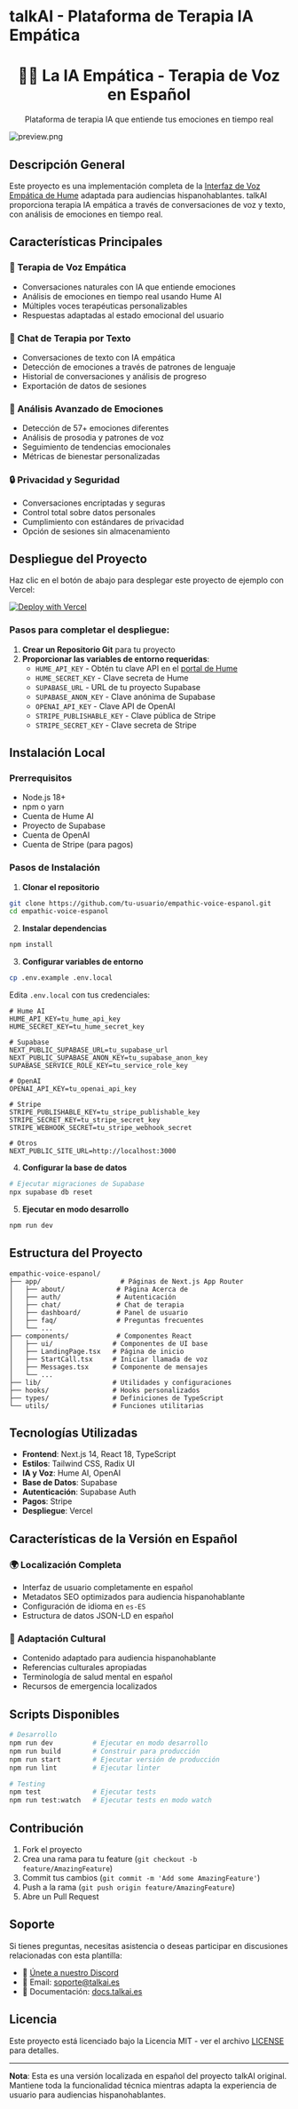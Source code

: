 # talkAI - Plataforma de Terapia IA Empática

<div align="center">
  <h1>🧠💝 La IA Empática - Terapia de Voz en Español</h1>
  <p>Plataforma de terapia IA que entiende tus emociones en tiempo real</p>
</div>

![preview.png](preview.png)

## Descripción General

Este proyecto es una implementación completa de la [Interfaz de Voz Empática de Hume](https://hume.docs.buildwithfern.com/docs/empathic-voice-interface-evi/overview) adaptada para audiencias hispanohablantes. talkAI proporciona terapia IA empática a través de conversaciones de voz y texto, con análisis de emociones en tiempo real.

## Características Principales

### 🎯 Terapia de Voz Empática
- Conversaciones naturales con IA que entiende emociones
- Análisis de emociones en tiempo real usando Hume AI
- Múltiples voces terapéuticas personalizables
- Respuestas adaptadas al estado emocional del usuario

### 💬 Chat de Terapia por Texto
- Conversaciones de texto con IA empática
- Detección de emociones a través de patrones de lenguaje
- Historial de conversaciones y análisis de progreso
- Exportación de datos de sesiones

### 🧠 Análisis Avanzado de Emociones
- Detección de 57+ emociones diferentes
- Análisis de prosodia y patrones de voz
- Seguimiento de tendencias emocionales
- Métricas de bienestar personalizadas

### 🔒 Privacidad y Seguridad
- Conversaciones encriptadas y seguras
- Control total sobre datos personales
- Cumplimiento con estándares de privacidad
- Opción de sesiones sin almacenamiento

## Despliegue del Proyecto

Haz clic en el botón de abajo para desplegar este proyecto de ejemplo con Vercel:

[![Deploy with Vercel](https://vercel.com/button)](https://vercel.com/new/clone?repository-url=https%3A%2F%2Fgithub.com%2Ftu-usuario%2Fempathic-voice-espanol&env=HUME_API_KEY,HUME_SECRET_KEY,SUPABASE_URL,SUPABASE_ANON_KEY,OPENAI_API_KEY)

### Pasos para completar el despliegue:

1. **Crear un Repositorio Git** para tu proyecto
2. **Proporcionar las variables de entorno requeridas**:
   - `HUME_API_KEY` - Obtén tu clave API en el [portal de Hume](https://beta.hume.ai/settings/keys)
   - `HUME_SECRET_KEY` - Clave secreta de Hume
   - `SUPABASE_URL` - URL de tu proyecto Supabase
   - `SUPABASE_ANON_KEY` - Clave anónima de Supabase
   - `OPENAI_API_KEY` - Clave API de OpenAI
   - `STRIPE_PUBLISHABLE_KEY` - Clave pública de Stripe
   - `STRIPE_SECRET_KEY` - Clave secreta de Stripe

## Instalación Local

### Prerrequisitos
- Node.js 18+ 
- npm o yarn
- Cuenta de Hume AI
- Proyecto de Supabase
- Cuenta de OpenAI
- Cuenta de Stripe (para pagos)

### Pasos de Instalación

1. **Clonar el repositorio**
```bash
git clone https://github.com/tu-usuario/empathic-voice-espanol.git
cd empathic-voice-espanol
```

2. **Instalar dependencias**
```bash
npm install
```

3. **Configurar variables de entorno**
```bash
cp .env.example .env.local
```

Edita `.env.local` con tus credenciales:
```env
# Hume AI
HUME_API_KEY=tu_hume_api_key
HUME_SECRET_KEY=tu_hume_secret_key

# Supabase
NEXT_PUBLIC_SUPABASE_URL=tu_supabase_url
NEXT_PUBLIC_SUPABASE_ANON_KEY=tu_supabase_anon_key
SUPABASE_SERVICE_ROLE_KEY=tu_service_role_key

# OpenAI
OPENAI_API_KEY=tu_openai_api_key

# Stripe
STRIPE_PUBLISHABLE_KEY=tu_stripe_publishable_key
STRIPE_SECRET_KEY=tu_stripe_secret_key
STRIPE_WEBHOOK_SECRET=tu_stripe_webhook_secret

# Otros
NEXT_PUBLIC_SITE_URL=http://localhost:3000
```

4. **Configurar la base de datos**
```bash
# Ejecutar migraciones de Supabase
npx supabase db reset
```

5. **Ejecutar en modo desarrollo**
```bash
npm run dev
```

## Estructura del Proyecto

```
empathic-voice-espanol/
├── app/                    # Páginas de Next.js App Router
│   ├── about/             # Página Acerca de
│   ├── auth/              # Autenticación
│   ├── chat/              # Chat de terapia
│   ├── dashboard/         # Panel de usuario
│   ├── faq/               # Preguntas frecuentes
│   └── ...
├── components/            # Componentes React
│   ├── ui/               # Componentes de UI base
│   ├── LandingPage.tsx   # Página de inicio
│   ├── StartCall.tsx     # Iniciar llamada de voz
│   ├── Messages.tsx      # Componente de mensajes
│   └── ...
├── lib/                  # Utilidades y configuraciones
├── hooks/                # Hooks personalizados
├── types/                # Definiciones de TypeScript
└── utils/                # Funciones utilitarias
```

## Tecnologías Utilizadas

- **Frontend**: Next.js 14, React 18, TypeScript
- **Estilos**: Tailwind CSS, Radix UI
- **IA y Voz**: Hume AI, OpenAI
- **Base de Datos**: Supabase
- **Autenticación**: Supabase Auth
- **Pagos**: Stripe
- **Despliegue**: Vercel

## Características de la Versión en Español

### 🌍 Localización Completa
- Interfaz de usuario completamente en español
- Metadatos SEO optimizados para audiencia hispanohablante
- Configuración de idioma en `es-ES`
- Estructura de datos JSON-LD en español

### 🎯 Adaptación Cultural
- Contenido adaptado para audiencia hispanohablante
- Referencias culturales apropiadas
- Terminología de salud mental en español
- Recursos de emergencia localizados

## Scripts Disponibles

```bash
# Desarrollo
npm run dev          # Ejecutar en modo desarrollo
npm run build        # Construir para producción
npm run start        # Ejecutar versión de producción
npm run lint         # Ejecutar linter

# Testing
npm test             # Ejecutar tests
npm run test:watch   # Ejecutar tests en modo watch
```

## Contribución

1. Fork el proyecto
2. Crea una rama para tu feature (`git checkout -b feature/AmazingFeature`)
3. Commit tus cambios (`git commit -m 'Add some AmazingFeature'`)
4. Push a la rama (`git push origin feature/AmazingFeature`)
5. Abre un Pull Request

## Soporte

Si tienes preguntas, necesitas asistencia o deseas participar en discusiones relacionadas con esta plantilla:

- 💬 [Únete a nuestro Discord](https://link.hume.ai/discord)
- 📧 Email: soporte@talkai.es
- 📖 Documentación: [docs.talkai.es](https://docs.talkai.es)

## Licencia

Este proyecto está licenciado bajo la Licencia MIT - ver el archivo [LICENSE](LICENSE) para detalles.

---

**Nota**: Esta es una versión localizada en español del proyecto talkAI original. Mantiene toda la funcionalidad técnica mientras adapta la experiencia de usuario para audiencias hispanohablantes.